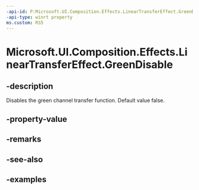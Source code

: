```yaml
---
-api-id: P:Microsoft.UI.Composition.Effects.LinearTransferEffect.GreenDisable
-api-type: winrt property
ms.custom: RS5
---
```


<!-- Property syntax.
public bool GreenDisable { get;  set; }
-->

# Microsoft.UI.Composition.Effects.LinearTransferEffect.GreenDisable

## -description
Disables the green channel transfer function. Default value false.

## -property-value

## -remarks

## -see-also

## -examples

